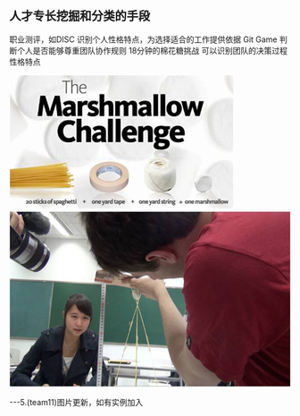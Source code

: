 ## 人才专长挖掘和分类的手段

职业测评，如DISC
识别个人性格特点，为选择适合的工作提供依据
Git Game
判断个人是否能够尊重团队协作规则
18分钟的棉花糖挑战
可以识别团队的决策过程性格特点

![0](../assets/challenger_preparation/expertise_in_mining_and_classification_method/00.jpg)
![0](../assets/challenger_preparation/expertise_in_mining_and_classification_method/01.jpg)


---5.(team11)图片更新，如有实例加入
